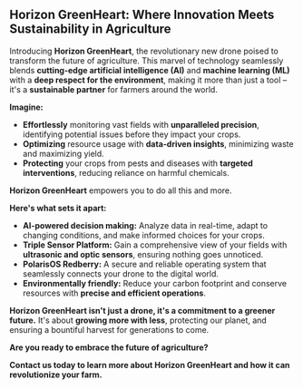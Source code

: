 ## Horizon GreenHeart: Where Innovation Meets Sustainability in Agriculture

Introducing **Horizon GreenHeart**, the revolutionary new drone poised to transform the future of agriculture. This marvel of technology seamlessly blends **cutting-edge artificial intelligence (AI)** and **machine learning (ML)** with a **deep respect for the environment**, making it more than just a tool – it's a **sustainable partner** for farmers around the world.

**Imagine:**

* **Effortlessly** monitoring vast fields with **unparalleled precision**, identifying potential issues before they impact your crops.
* **Optimizing** resource usage with **data-driven insights**, minimizing waste and maximizing yield.
* **Protecting** your crops from pests and diseases with **targeted interventions**, reducing reliance on harmful chemicals.

**Horizon GreenHeart** empowers you to do all this and more. 

**Here's what sets it apart:**

* **AI-powered decision making:** Analyze data in real-time, adapt to changing conditions, and make informed choices for your crops.
* **Triple Sensor Platform:** Gain a comprehensive view of your fields with **ultrasonic and optic sensors**, ensuring nothing goes unnoticed.
* **PolarisOS Redberry:** A secure and reliable operating system that seamlessly connects your drone to the digital world.
* **Environmentally friendly:** Reduce your carbon footprint and conserve resources with **precise and efficient operations**.

**Horizon GreenHeart isn't just a drone, it's a commitment to a greener future.** It's about **growing more with less**, protecting our planet, and ensuring a bountiful harvest for generations to come.

**Are you ready to embrace the future of agriculture?**

**Contact us today to learn more about Horizon GreenHeart and how it can revolutionize your farm.**
